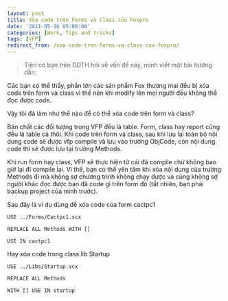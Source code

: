 ```yaml
---
layout: post
title: Xóa code trên Forms và Class của Foxpro
date: '2011-05-16 05:00:00'
categories: [Work, Tips and tricks]
tags: [VFP]
redirect_from: /xoa-code-tren-forms-va-class-cua-foxpro/
---
```


> Tiện có bạn trên DDTH hỏi về vấn đề này, mình viết một bài hướng dẫn:

Các bạn có thể thấy, phần lớn các sản phẩm Fox thương mại đều bị xóa code trên form và class vì thế nên khi modify lên mọi người đều không thể đọc được code.

Vậy tôi đã làm như thế nào để có thể xóa code trên form và class?

Bản chất các đối tượng trong VFP đều là table. Form, class hay report cũng đều là table cả thôi. Khi code trên form và class, sau khi lưu lại toàn bộ nội dung code sẽ được vfp compile và lưu vào trường ObjCode, còn nội dung code thì sẽ được lưu tại trường Methods.

Khi run form hay class, VFP sẽ thực hiện từ cái đã compile chứ không bao giờ lại đi compile lại. Vì thế, bạn có thể yên tâm khi xóa nội dung của trường Methods đi mà không sợ chương trình không chạy được và cũng không sợ người khác đọc được bạn đã code gì trên form đó (tất nhiên, bạn phải backup project của mình trước).

Sau đây là ví dụ dùng để xóa code của form cactpc1

~~~
USE ../Forms/Cactpc1.scx

REPLACE ALL Methods WITH []

USE IN cactpc1
~~~

Hay xóa code trong class lib Startup

~~~
USE ../Libs/Startup.vcx

REPLACE ALL Methods

WITH [] USE IN startup
~~~

